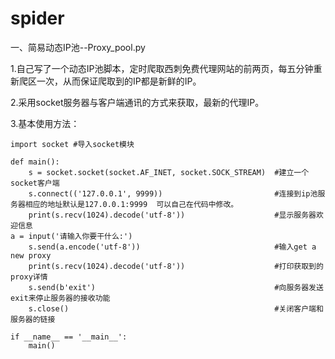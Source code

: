 # spider

一、简易动态IP池--Proxy_pool.py

1.自己写了一个动态IP池脚本，定时爬取西刺免费代理网站的前两页，每五分钟重新爬区一次，从而保证爬取到的IP都是新鲜的IP。

2.采用socket服务器与客户端通讯的方式来获取，最新的代理IP。

3.基本使用方法：

    import socket #导入socket模块

    def main():
        s = socket.socket(socket.AF_INET, socket.SOCK_STREAM)  #建立一个socket客户端
        s.connect(('127.0.0.1', 9999))                         #连接到ip池服务器相应的地址默认是127.0.0.1:9999  可以自己在代码中修改。
        print(s.recv(1024).decode('utf-8'))                    #显示服务器欢迎信息
	a = input('请输入你要干什么:')
        s.send(a.encode('utf-8'))                              #输入get a new proxy
        print(s.recv(1024).decode('utf-8'))                    #打印获取到的proxy详情
        s.send(b'exit')                                        #向服务器发送exit来停止服务器的接收功能
        s.close()                                              #关闭客户端和服务器的链接
    
    if __name__ == '__main__':
        main() 
